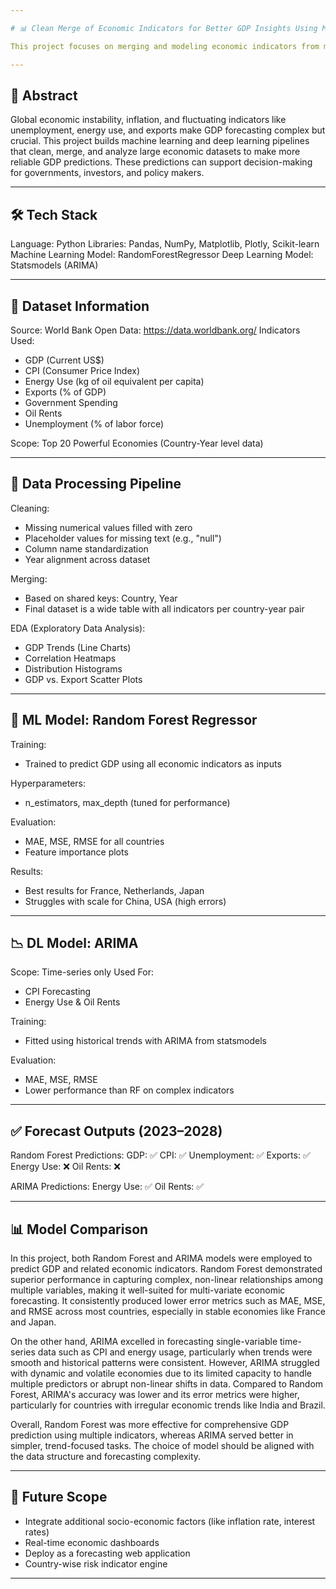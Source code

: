 ```yaml
---

# 📊 Clean Merge of Economic Indicators for Better GDP Insights Using ML & DL Techniques

This project focuses on merging and modeling economic indicators from multiple global datasets to enhance GDP forecasting. Using both Random Forest and ARIMA models, it analyzes data for the top 20 global economies, exploring both linear and nonlinear dependencies among key economic factors.

---
```


## 📝 Abstract

Global economic instability, inflation, and fluctuating indicators like unemployment, energy use, and exports make GDP forecasting complex but crucial. This project builds machine learning and deep learning pipelines that clean, merge, and analyze large economic datasets to make more reliable GDP predictions. These predictions can support decision-making for governments, investors, and policy makers.

---

## 🛠️ Tech Stack

Language: Python
Libraries: Pandas, NumPy, Matplotlib, Plotly, Scikit-learn 
Machine Learning Model: RandomForestRegressor
Deep Learning Model: Statsmodels (ARIMA)

---

## 📂 Dataset Information

Source: World Bank Open Data: https://data.worldbank.org/
Indicators Used:
-  GDP (Current US$)
-  CPI (Consumer Price Index)
-  Energy Use (kg of oil equivalent per capita)
-  Exports (% of GDP)
-  Government Spending
-  Oil Rents
-  Unemployment (% of labor force)

Scope: Top 20 Powerful Economies (Country-Year level data)

---

## 🔁 Data Processing Pipeline

Cleaning:
-  Missing numerical values filled with zero
-  Placeholder values for missing text (e.g., "null")
-  Column name standardization
-  Year alignment across dataset

Merging:
-  Based on shared keys: Country, Year
-  Final dataset is a wide table with all indicators per country-year pair

EDA (Exploratory Data Analysis):
-  GDP Trends (Line Charts)
-  Correlation Heatmaps
-  Distribution Histograms
-  GDP vs. Export Scatter Plots

---

## 🤖 ML Model: Random Forest Regressor

Training:
-  Trained to predict GDP using all economic indicators as inputs

Hyperparameters:
-  n_estimators, max_depth (tuned for performance)

Evaluation:
-  MAE, MSE, RMSE for all countries
-  Feature importance plots

Results:
-  Best results for France, Netherlands, Japan
-  Struggles with scale for China, USA (high errors)

---

## 📉 DL Model: ARIMA

Scope: Time-series only
Used For:
-  CPI Forecasting
-  Energy Use & Oil Rents

Training:
-  Fitted using historical trends with ARIMA from statsmodels

Evaluation:
-  MAE, MSE, RMSE
-  Lower performance than RF on complex indicators

---

## ✅ Forecast Outputs (2023–2028)

Random Forest Predictions:
GDP: ✅
CPI: ✅
Unemployment: ✅
Exports: ✅
Energy Use: ❌
Oil Rents: ❌

ARIMA Predictions:
Energy Use: ✅
Oil Rents: ✅

---

## 📊 Model Comparison

In this project, both Random Forest and ARIMA models were employed to predict GDP and related economic indicators. Random Forest demonstrated superior performance in capturing complex, non-linear relationships among multiple variables, making it well-suited for multi-variate economic forecasting. It consistently produced lower error metrics such as MAE, MSE, and RMSE across most countries, especially in stable economies like France and Japan.

On the other hand, ARIMA excelled in forecasting single-variable time-series data such as CPI and energy usage, particularly when trends were smooth and historical patterns were consistent. However, ARIMA struggled with dynamic and volatile economies due to its limited capacity to handle multiple predictors or abrupt non-linear shifts in data. Compared to Random Forest, ARIMA's accuracy was lower and its error metrics were higher, particularly for countries with irregular economic trends like India and Brazil.

Overall, Random Forest was more effective for comprehensive GDP prediction using multiple indicators, whereas ARIMA served better in simpler, trend-focused tasks. The choice of model should be aligned with the data structure and forecasting complexity.

---

## 🔮 Future Scope

-  Integrate additional socio-economic factors (like inflation rate, interest rates)
-  Real-time economic dashboards
-  Deploy as a forecasting web application
-  Country-wise risk indicator engine

--- 
